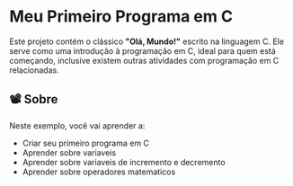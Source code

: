 # Meu Primeiro Programa em C

Este projeto contém o clássico **"Olá, Mundo!"** escrito na linguagem C. Ele serve como uma introdução à programação em C, ideal para quem está começando, inclusive existem outras atividades com programação em C relacionadas.

## 📽️ Sobre

Neste exemplo, você vai aprender a:

- Criar seu primeiro programa em C
- Aprender sobre variaveis 
- Aprender sobre variaveis de incremento e decremento
- Aprender sobre operadores matematicos